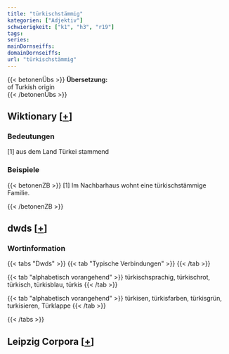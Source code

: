 ```yaml
---
title: "türkischstämmig"
kategorien: ["Adjektiv"]
schwierigkeit: ["k1", "h3", "r19"]
tags:
series:
mainDornseiffs:
domainDornseiffs:
url: "türkischstämmig"
---
```


{{< betonenÜbs >}}
**Übersetzung:**  
of Turkish origin  
{{< /betonenÜbs >}}

## Wiktionary [[+](https://de.wiktionary.org/wiki/türkischstämmig)]

### Bedeutungen
[1] aus dem Land Türkei stammend  

### Beispiele
{{< betonenZB >}}
[1] Im Nachbarhaus wohnt eine türkischstämmige Familie.  

{{< /betonenZB >}}


## dwds [[+](https://www.dwds.de/wb/türkischstämmig)]

### Wortinformation
{{< tabs "Dwds" >}}
{{< tab "Typische Verbindungen" >}}
{{< /tab >}}

{{< tab "alphabetisch vorangehend" >}}
türkischsprachig, türkischrot, türkisch, türkisblau, türkis
{{< /tab >}}

{{< tab "alphabetisch vorangehend" >}}
türkisen, türkisfarben, türkisgrün, turkisieren, Türklappe
{{< /tab >}}

{{< /tabs >}}

## Leipzig Corpora [[+](https://corpora.uni-leipzig.de/en/res?word=türkischstämmig&corpusId=deu_newscrawl-public_2018)]

